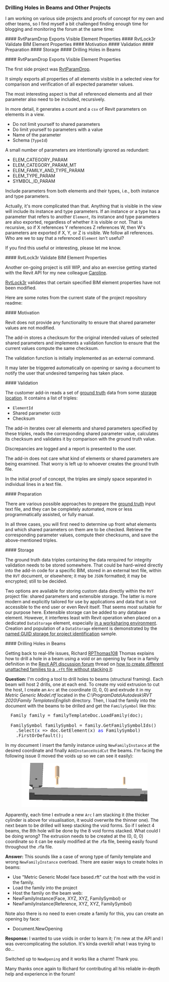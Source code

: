 <head>
<meta http-equiv="Content-Type" content="text/html; charset=utf-8">
<link rel="stylesheet" type="text/css" href="bc.css">
<script src="https://cdn.rawgit.com/google/code-prettify/master/loader/run_prettify.js" type="text/javascript"></script>
</head>

<!---

https://github.com/jeremytammik/RevitLookup/releases/tag/2022.0.4.0
Minimize, maximize support #134. Fixed problem with sending a print job #133

Allow user maximize form full screen #134

> Enable user to maximize all forms to full screen; useful to display long string data or to  expand the form full size of review 

Fix automatic execute method SubmitPrint #133

> A problem when user snoops to `PrintManager` and invokes the `SubmitPrint` method

Many thanks to 
[Chuong Ho](https://github.com/chuongmep)
[Roman 'Nice3point'](https://github.com/Nice3point)

twitter:

 the #RevitAPI @AutodeskForge @AutodeskRevit #bim #DynamoBim #ForgeDevCon 

&ndash; 
...

linkedin:


#bim #DynamoBim #ForgeDevCon #Revit #API #IFC #SDK #AI #VisualStudio #Autodesk #AEC #adsk

the [Revit API discussion forum](http://forums.autodesk.com/t5/revit-api-forum/bd-p/160) thread

<center>
<img src="img/" alt="" title="" width="600"/>
<p style="font-size: 80%; font-style:italic"></p>
</center>

-->

### Drilling Holes in Beams and Other Projects

I am working on various side projects and proofs of concept for my own and other teams, so I find myself a bit challenged finding enough time for blogging and monitoring the forum at the same time:

####<a name="2"></a> RvtParamDrop Exports Visible Element Properties
####<a name="3"></a> RvtLock3r Validate BIM Element Properties
####<a name="3.1"></a> Motivation
####<a name="3.2"></a> Validation
####<a name="3.3"></a> Preparation
####<a name="3.4"></a> Storage
####<a name="4"></a> Drilling Holes in Beams

####<a name="2"></a> RvtParamDrop Exports Visible Element Properties

The first side project was [RvtParamDrop](https://github.com/jeremytammik/RvtParamDrop).

It simply exports all properties of all elements visible in a selected view for comparison and verification of all expected parameter values.

The most interesting aspect is that all referenced elements and all their parameter also need to be included, recursively.

In more detail, it generates a count and a `csv` of Revit parameters on elements in a view.

- Do not limit yourself to shared parameters
- Do limit yourself to parameters with a value
- Name of the parameter
- Schema (`TypeId`)

A small number of parameters are intentionally ignored as redundant:

- ELEM_CATEGORY_PARAM
- ELEM_CATEGORY_PARAM_MT
- ELEM_FAMILY_AND_TYPE_PARAM
- ELEM_TYPE_PARAM
- SYMBOL_ID_PARAM

Include parameters from both elements and their types, i.e., both instance and type parameters.

Actually, it's more complicated than that.
Anything that is visible in the view will include its instance and type parameters.
If an instance or a type has a parameter that refers to another `Element`, its instance and type parameters are also exported, regardless of whether it is visible or not.
That is recursive, so if X references Y references Z references W, then W's parameters are exported if X, Y, or Z is visible.
We follow all references.
Who are we to say that a referenced `Element` isn't useful?

If you find this useful or interesting, please let me know. 

####<a name="3"></a> RvtLock3r Validate BIM Element Properties 

Another on-going project is still WIP, and also an exercise getting started with the Revit API for
my new colleague [Caroline](https://forums.autodesk.com/t5/user/viewprofilepage/user-id/11981988).

[RvtLock3r](https://github.com/jeremytammik/RvtLock3r) validates
that certain specified BIM element properties have not been modified.

Here are some notes from the current state of the project repository readme:

####<a name="3.1"></a> Motivation

Revit does not provide any functionality to ensure that shared parameter values are not modified.

The add-in stores a checksum for the original intended values of selected shared parameters and implements a validation function to ensure that the current values compute the same checksum.

The validation function is initially implemented as an external command.

It may later be triggered automatically on opening or saving a document to notify the user that undesired tampering has taken place.

####<a name="3.2"></a> Validation

The customer add-in reads a set of [ground truth](https://en.wikipedia.org/wiki/Ground_truth) data from some [storage location](#storage). It contains a list of triples:

- `ElementId`
- Shared parameter `GUID`
- Checksum

The add-in iterates over all elements and shared parameters specified by these triples, reads the corresponding shared parameter value, calculates its checksum and validates it by comparison with the ground truth value.

Discrepancies are logged and a report is presented to the user.

The add-in does not care what kind of elements or shared parameters are being examined.
That worry is left up to whoever creates the ground truth file.

In the initial proof of concept, the triples are simply space separated in individual lines in a text file.

####<a name="3.3"></a> Preparation

There are various possible approaches to prepare
the [ground truth](https://en.wikipedia.org/wiki/Ground_truth) input text file,
and they can be completely automated, more or less programmatically assisted, or fully manual.

In all three cases, you will first need to determine up front what elements and which shared parameters on them are to be checked. Retrieve the corresponding parameter values, compute their checksums, and save the above-mentioned triples.

####<a name="3.4"></a> Storage

The ground truth data triples containing the data rerquired for integrity validation needs to be stored somewhere. That could be hard-wired directly into the add-in code for a specific BIM, stored in an external text file, within the `RVT` document, or elsewhere; it may be `JSON` formatted; it may be encrypted; still to be decided.

Two options are available for storing custom data directly within the `RVT` project file: shared parameters and extensible storage.
The latter is more modern and explicitly tailored for use by applications and data that is not accessible to the end user or even Revit itself.
That seems most suitable for our purpose here.
Extensible storage can be added to any database element.
However, it interferes least with Revit operation when placed on a dedicated `DataStorage` element,
especially [in a worksharing environment](http://thebuildingcoder.typepad.com/blog/2015/02/extensible-storage-in-a-worksharing-environment.html).
Creation and population of a `DataStorage` element is demonstrated by the [named GUID storage for project identification](https://thebuildingcoder.typepad.com/blog/2016/04/named-guid-storage-for-project-identification.html) sample.

####<a name="4"></a> Drilling Holes in Beams

Getting back to real-life issues,
Richard [RPThomas108](https://forums.autodesk.com/t5/user/viewprofilepage/user-id/1035859) Thomas explains
how to drill a hole in a beam using a void or an opening by face in a family definition in
the [Revit API discussion forum](http://forums.autodesk.com/t5/revit-api-forum/bd-p/160) thread
on [how to create different unattached families to a `.rft` file without stacking it](https://forums.autodesk.com/t5/revit-api-forum/how-to-create-different-unattached-families-to-a-rft-file/td-p/10934607):

**Question:** I'm coding a tool to drill holes to beams (structural framing).
Each beam will host 2 drills, one at each end.
To create my void extrusion to cut the host, I create an `Arc` at the coordinate (0, 0, 0) and extrude it in my *Metric Generic Model.rtf* located in the *C:\ProgramData\Autodesk\RVT 2020\Family Templates\English* directory.
Then, I load the family into the document with the beams to be drilled and get the `FamilySymbol` like this:

<pre class="code">
  Family&nbsp;family&nbsp;=&nbsp;familyTemplateDoc.LoadFamily(doc);
 
  FamilySymbol&nbsp;familySymbol&nbsp;=&nbsp;family.GetFamilySymbolIds()
  &nbsp;&nbsp;.Select(<span style="color:#1f377f;">x</span>&nbsp;=&gt;&nbsp;doc.GetElement(x)&nbsp;<span style="color:blue;">as</span>&nbsp;FamilySymbol)
  &nbsp;&nbsp;.FirstOrDefault();
</pre>

In my document I insert the family instance using `NewFamilyInstance` at the desired coordinate and finally `AddInstanceVoidCut` the beams.
I'm facing the following issue (I moved the voids up so we can see it easily):

<center>
<img src="img/stacked_voids.png" alt="Stacked voids" title="Stacked voids" width="400"/> <!-- 1427 -->
</center>

Apparently, each time I extrude a new `Arc` I am stacking it (the thicker cylinder is above for visualisation, it would overwrite the thinner one).
The next beam to be drilled will keep stacking the void forms. So if I select 4 beams, the 8th hole will be done by the 8 void forms stacked.
What could I be doing wrong?
The extrusion needs to be created at the (0, 0, 0) coordinate so it can be easily modified at the .rfa file, beeing easily found throughout the .rfa file.

**Answer:** This sounds like a case of wrong type of family template and wrong `NewFamilyInstance` overload.
There are easier ways to create holes in beams:

- Use "Metric Generic Model face based.rft" cut the host with the void in the family.
- Load the family into the project
- Host the family on the beam web:
- NewFamilyInstance(Face, XYZ, XYZ, FamilySymbol) or
- NewFamilyInstance(Reference, XYZ, XYZ, FamilySymbol)

Note also there is no need to even create a family for this, you can create an opening by face:

- Document.NewOpening

**Response:** I wanted to use voids in order to learn it; I'm new at the API and I was overcomplicating the solution.
It's kinda overkill what I was trying to do...

Switched up to `NewOpening` and it works like a charm! Thank you.

Many thanks once again to Richard for contributing all his reliable in-depth help and experience in the forum!

